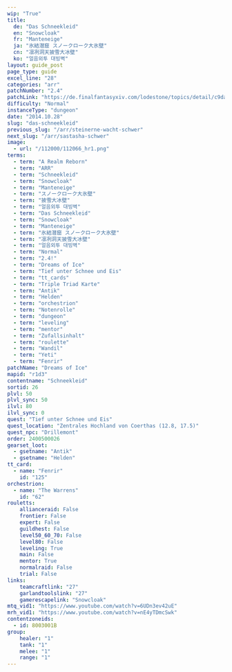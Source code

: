 ```yaml
---
wip: "True"
title:
  de: "Das Schneekleid"
  en: "Snowcloak"
  fr: "Manteneige"
  ja: "氷結潜窟 スノークローク大氷壁"
  cn: "凛冽洞天披雪大冰壁"
  ko: "얼음외투 대빙벽"
layout: guide_post
page_type: guide
excel_line: "28"
categories: "arr"
patchNumber: "2.4"
patchLink: "https://de.finalfantasyxiv.com/lodestone/topics/detail/c9da56e07ef11a0438bd48b1efb83cb33ea90867"
difficulty: "Normal"
instanceType: "dungeon"
date: "2014.10.28"
slug: "das-schneekleid"
previous_slug: "/arr/steinerne-wacht-schwer"
next_slug: "/arr/sastasha-schwer"
image:
  - url: "/112000/112066_hr1.png"
terms:
  - term: "A Realm Reborn"
  - term: "ARR"
  - term: "Schneekleid"
  - term: "Snowcloak"
  - term: "Manteneige"
  - term: "スノークローク大氷壁"
  - term: "披雪大冰壁"
  - term: "얼음외투 대빙벽"
  - term: "Das Schneekleid"
  - term: "Snowcloak"
  - term: "Manteneige"
  - term: "氷結潜窟 スノークローク大氷壁"
  - term: "凛冽洞天披雪大冰壁"
  - term: "얼음외투 대빙벽"
  - term: "Normal"
  - term: "2.4!"
  - term: "Dreams of Ice"
  - term: "Tief unter Schnee und Eis"
  - term: "tt_cards"
  - term: "Triple Triad Karte"
  - term: "Antik"
  - term: "Helden"
  - term: "orchestrion"
  - term: "Notenrolle"
  - term: "dungeon"
  - term: "leveling"
  - term: "mentor"
  - term: "Zufallsinhalt"
  - term: "roulette"
  - term: "Wandil"
  - term: "Yeti"
  - term: "Fenrir"
patchName: "Dreams of Ice"
mapid: "r1d3"
contentname: "Schneekleid"
sortid: 26
plvl: 50
plvl_sync: 50
ilvl: 80
ilvl_sync: 0
quest: "Tief unter Schnee und Eis"
quest_location: "Zentrales Hochland von Coerthas (12.8, 17.5)"
quest_npc: "Drillemont"
order: 2400500026
gearset_loot:
  - gsetname: "Antik"
  - gsetname: "Helden"
tt_card:
  - name: "Fenrir"
    id: "125"
orchestrion:
  - name: "The Warrens"
    id: "62"
rouletts:
    allianceraid: False
    frontier: False
    expert: False
    guildhest: False
    level50_60_70: False
    level80: False
    leveling: True
    main: False
    mentor: True
    normalraid: False
    trial: False
links:
    teamcraftlink: "27"
    garlandtoolslink: "27"
    gamerescapelink: "Snowcloak"
mtq_vid1: "https://www.youtube.com/watch?v=6UDn3ev42uE"
mrh_vid1: "https://www.youtube.com/watch?v=nE4yTDmcSwk"
contentzoneids:
  - id: 8003001B
group:
    healer: "1"
    tank: "1"
    melee: "1"
    range: "1"
---
```

